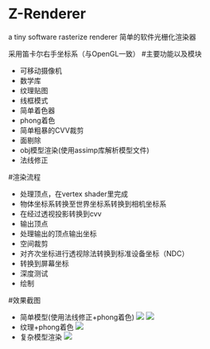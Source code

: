 # Z-Renderer
a tiny software rasterize renderer 
简单的软件光栅化渲染器

采用笛卡尔右手坐标系（与OpenGL一致）
#主要功能以及模块
* 可移动摄像机
* 数学库
* 纹理贴图
* 线框模式
* 简单着色器
* phong着色
* 简单粗暴的CVV裁剪
* 面剔除
* obj模型渲染(使用assimp库解析模型文件)
* 法线修正

#渲染流程
* 处理顶点，在vertex shader里完成
* 物体坐标系转换至世界坐标系转换到相机坐标系
* 在经过透视投影转换到cvv
* 输出顶点
* 处理输出的顶点输出坐标
* 空间裁剪
* 对齐次坐标进行透视除法转换到标准设备坐标（NDC）
* 转换到屏幕坐标
* 深度测试
* 绘制

#效果截图 
 * 简单模型(使用法线修正+phong着色)
   ![](https://github.com/FaithZL/Z-Renderer/tree/master/Z-Renderer/res/pic/cow.jpg"简单模型")
   ![](https://github.com/FaithZL/Z-Renderer/tree/master/Z-Renderer/res/pic/teapot.jpg"简单模型")
 * 纹理+phong着色
   ![](https://github.com/FaithZL/Z-Renderer/tree/master/Z-Renderer/res/pic/phong.jpg"纹理+phong着色")
 * 复杂模型渲染
   ![](https://github.com/FaithZL/Z-Renderer/tree/master/Z-Renderer/res/pic/model.jpg"复杂模型渲染")
